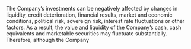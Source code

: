 The Company’s investments can be negatively affected by changes in liquidity, credit deterioration, financial results, market and
economic conditions, political risk, sovereign risk, interest rate fluctuations or other factors. As a result, the value and liquidity of
the Company’s cash, cash equivalents and marketable securities may fluctuate substantially. Therefore, although the Company